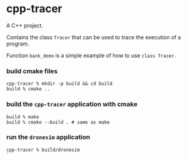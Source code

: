 # cpp-tracer

A C++ project.

Contains the class `Tracer` that can be used to trace the execution of a program.

Function `bank_demo` is a simple example of how to use `class Tracer`.

### build cmake files

```
cpp-tracer % mkdir -p build && cd build
build % cmake ..
```

### build the `cpp-tracer` application with cmake

```
build % make
build % cmake --build . # same as make
```

### run the `dronesim` application

```
cpp-tracer % build/dronesim
`
```
